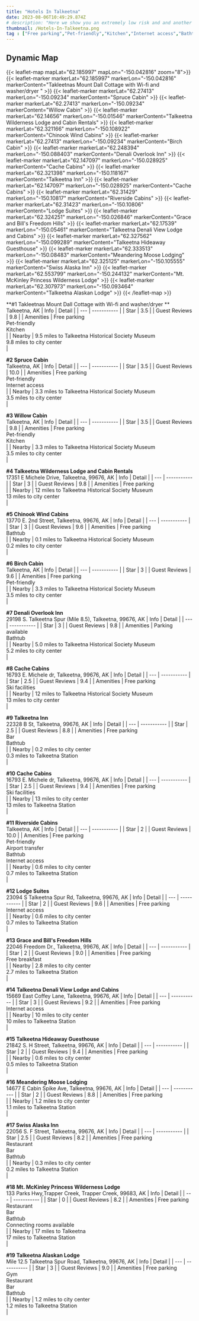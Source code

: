 ```yaml
---
title: "Hotels In Talkeetna"
date: 2023-08-06T10:49:29.874Z
# description: "Here we show you an extremely low risk and and another medium risk approach to earn passive income "
thumbnail: /Hotels-In-Talkeetna.png
tag : ["Free parking","Pet-friendly","Kitchen","Internet access","Bathtub","Parking available","Ski facilities","Bar","Airport transfer","Free breakfast","Restaurant","Connecting rooms available","Gym"]
---
```


## Dynamic Map
{{< leaflet-map  mapLat="62.185997" mapLon="-150.042816" zoom="8">}}
    {{< leaflet-marker markerLat="62.185997" markerLon="-150.042816" markerContent="Takleetnas Mount Dall Cottage with Wi-fi and washer/dryer " >}}
    {{< leaflet-marker markerLat="62.27413" markerLon="-150.09234" markerContent="Spruce Cabin" >}}
    {{< leaflet-marker markerLat="62.27413" markerLon="-150.09234" markerContent="Willow Cabin" >}}
    {{< leaflet-marker markerLat="62.14656" markerLon="-150.01546" markerContent="Talkeetna Wilderness Lodge and Cabin Rentals" >}}
    {{< leaflet-marker markerLat="62.321166" markerLon="-150.108922" markerContent="Chinook Wind Cabins" >}}
    {{< leaflet-marker markerLat="62.27413" markerLon="-150.09234" markerContent="Birch Cabin" >}}
    {{< leaflet-marker markerLat="62.248394" markerLon="-150.088403" markerContent="Denali Overlook Inn" >}}
    {{< leaflet-marker markerLat="62.147097" markerLon="-150.028925" markerContent="Cache Cabins" >}}
    {{< leaflet-marker markerLat="62.321398" markerLon="-150.118167" markerContent="Talkeetna Inn" >}}
    {{< leaflet-marker markerLat="62.147097" markerLon="-150.028925" markerContent="Cache Cabins" >}}
    {{< leaflet-marker markerLat="62.31429" markerLon="-150.10817" markerContent="Riverside Cabins" >}}
    {{< leaflet-marker markerLat="62.31423" markerLon="-150.10806" markerContent="Lodge Suites" >}}
    {{< leaflet-marker markerLat="62.324251" markerLon="-150.026846" markerContent="Grace and Bill's Freedom Hills" >}}
    {{< leaflet-marker markerLat="62.17539" markerLon="-150.05461" markerContent="Talkeetna Denali View Lodge and Cabins" >}}
    {{< leaflet-marker markerLat="62.327562" markerLon="-150.099289" markerContent="Talkeetna Hideaway Guesthouse" >}}
    {{< leaflet-marker markerLat="62.333513" markerLon="-150.08483" markerContent="Meandering Moose Lodging" >}}
    {{< leaflet-marker markerLat="62.325125" markerLon="-150.105555" markerContent="Swiss Alaska Inn" >}}
    {{< leaflet-marker markerLat="62.553799" markerLon="-150.244132" markerContent="Mt. McKinley Princess Wilderness Lodge" >}}
    {{< leaflet-marker markerLat="62.307973" markerLon="-150.093464" markerContent="Talkeetna Alaskan Lodge" >}}
{{< /leaflet-map >}}


**#1 Takleetnas Mount Dall Cottage with Wi-fi and washer/dryer **<br>Talkeetna, AK
| Info | Detail |
| --- | ----------- |
| Star | 3.5 |
| Guest Reviews | 9.8 |
| Amenities | Free parking<br>Pet-friendly<br>Kitchen<br> |
| Nearby | 9.5 miles to Talkeetna Historical Society Museum<br>9.8 miles to city center<br> |

**#2 Spruce Cabin**<br>Talkeetna, AK
| Info | Detail |
| --- | ----------- |
| Star | 3.5 |
| Guest Reviews | 10.0 |
| Amenities | Free parking<br>Pet-friendly<br>Internet access<br> |
| Nearby | 3.3 miles to Talkeetna Historical Society Museum<br>3.5 miles to city center<br> |

**#3 Willow Cabin**<br>Talkeetna, AK
| Info | Detail |
| --- | ----------- |
| Star | 3.5 |
| Guest Reviews | 9.8 |
| Amenities | Free parking<br>Pet-friendly<br>Kitchen<br> |
| Nearby | 3.3 miles to Talkeetna Historical Society Museum<br>3.5 miles to city center<br> |

**#4 Talkeetna Wilderness Lodge and Cabin Rentals**<br>17351 E Michele Drive, Talkeetna, 99676, AK
| Info | Detail |
| --- | ----------- |
| Star | 3 |
| Guest Reviews | 9.8 |
| Amenities | Free parking<br> |
| Nearby | 12 miles to Talkeetna Historical Society Museum<br>13 miles to city center<br> |

**#5 Chinook Wind Cabins**<br>13770 E. 2nd Street, Talkeetna, 99676, AK
| Info | Detail |
| --- | ----------- |
| Star | 3 |
| Guest Reviews | 9.6 |
| Amenities | Free parking<br>Bathtub<br> |
| Nearby | 0.1 miles to Talkeetna Historical Society Museum<br>0.2 miles to city center<br> |

**#6 Birch Cabin**<br>Talkeetna, AK
| Info | Detail |
| --- | ----------- |
| Star | 3 |
| Guest Reviews | 9.6 |
| Amenities | Free parking<br>Pet-friendly<br> |
| Nearby | 3.3 miles to Talkeetna Historical Society Museum<br>3.5 miles to city center<br> |

**#7 Denali Overlook Inn**<br>29198 S. Talkeetna Spur (Mile 8.5), Talkeetna, 99676, AK
| Info | Detail |
| --- | ----------- |
| Star | 3 |
| Guest Reviews | 9.8 |
| Amenities | Parking available<br>Bathtub<br> |
| Nearby | 5.0 miles to Talkeetna Historical Society Museum<br>5.2 miles to city center<br> |

**#8 Cache Cabins**<br>16793 E. Michele dr, Talkeetna, 99676, AK
| Info | Detail |
| --- | ----------- |
| Star | 2.5 |
| Guest Reviews | 9.4 |
| Amenities | Free parking<br>Ski facilities<br> |
| Nearby | 12 miles to Talkeetna Historical Society Museum<br>13 miles to city center<br> |

**#9 Talkeetna Inn**<br>22328 B St, Talkeetna, 99676, AK
| Info | Detail |
| --- | ----------- |
| Star | 2.5 |
| Guest Reviews | 8.8 |
| Amenities | Free parking<br>Bar<br>Bathtub<br> |
| Nearby | 0.2 miles to city center<br>0.3 miles to Talkeetna Station<br> |

**#10 Cache Cabins**<br>16793 E. Michele dr, Talkeetna, 99676, AK
| Info | Detail |
| --- | ----------- |
| Star | 2.5 |
| Guest Reviews | 9.4 |
| Amenities | Free parking<br>Ski facilities<br> |
| Nearby | 13 miles to city center<br>13 miles to Talkeetna Station<br> |

**#11 Riverside Cabins**<br>Talkeetna, AK
| Info | Detail |
| --- | ----------- |
| Star | 2 |
| Guest Reviews | 10.0 |
| Amenities | Free parking<br>Pet-friendly<br>Airport transfer<br>Bathtub<br>Internet access<br> |
| Nearby | 0.6 miles to city center<br>0.7 miles to Talkeetna Station<br> |

**#12 Lodge Suites**<br>23094 S Talkeetna Spur Rd, Talkeetna, 99676, AK
| Info | Detail |
| --- | ----------- |
| Star | 2 |
| Guest Reviews | 9.6 |
| Amenities | Free parking<br>Internet access<br> |
| Nearby | 0.6 miles to city center<br>0.7 miles to Talkeetna Station<br> |

**#13 Grace and Bill's Freedom Hills**<br>22046 Freedom Dr., Talkeetna, 99676, AK
| Info | Detail |
| --- | ----------- |
| Star | 2 |
| Guest Reviews | 9.0 |
| Amenities | Free parking<br>Free breakfast<br> |
| Nearby | 2.8 miles to city center<br>2.7 miles to Talkeetna Station<br> |

**#14 Talkeetna Denali View Lodge and Cabins**<br>15669 East Coffey Lane, Talkeetna, 99676, AK
| Info | Detail |
| --- | ----------- |
| Star | 3 |
| Guest Reviews | 9.2 |
| Amenities | Free parking<br>Internet access<br> |
| Nearby | 10 miles to city center<br>10 miles to Talkeetna Station<br> |

**#15 Talkeetna Hideaway Guesthouse**<br>21842 S. H Street, Talkeetna, 99676, AK
| Info | Detail |
| --- | ----------- |
| Star | 2 |
| Guest Reviews | 9.4 |
| Amenities | Free parking<br> |
| Nearby | 0.6 miles to city center<br>0.5 miles to Talkeetna Station<br> |

**#16 Meandering Moose Lodging**<br>14677 E Cabin Spike Ave, Talkeetna, 99676, AK
| Info | Detail |
| --- | ----------- |
| Star | 2 |
| Guest Reviews | 8.8 |
| Amenities | Free parking<br> |
| Nearby | 1.2 miles to city center<br>1.1 miles to Talkeetna Station<br> |

**#17 Swiss Alaska Inn**<br>22056 S. F Street, Talkeetna, 99676, AK
| Info | Detail |
| --- | ----------- |
| Star | 2.5 |
| Guest Reviews | 8.2 |
| Amenities | Free parking<br>Restaurant<br>Bar<br>Bathtub<br> |
| Nearby | 0.3 miles to city center<br>0.2 miles to Talkeetna Station<br> |

**#18 Mt. McKinley Princess Wilderness Lodge**<br>133 Parks Hwy,Trapper Creek, Trapper Creek, 99683, AK
| Info | Detail |
| --- | ----------- |
| Star | 0 |
| Guest Reviews | 8.2 |
| Amenities | Free parking<br>Restaurant<br>Bar<br>Bathtub<br>Connecting rooms available<br> |
| Nearby | 17 miles to Talkeetna<br>17 miles to Talkeetna Station<br> |

**#19 Talkeetna Alaskan Lodge**<br>Mile 12.5 Talkeetna Spur Road, Talkeetna, 99676, AK
| Info | Detail |
| --- | ----------- |
| Star | 3 |
| Guest Reviews | 9.0 |
| Amenities | Free parking<br>Gym<br>Restaurant<br>Bar<br>Bathtub<br> |
| Nearby | 1.2 miles to city center<br>1.2 miles to Talkeetna Station<br> |

